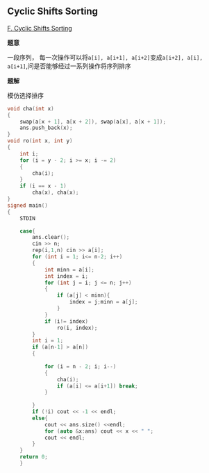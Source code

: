 ## Cyclic Shifts Sorting

[F. Cyclic Shifts Sorting](https://codeforces.com/contest/1374/problem/F)

**题意**

一段序列， 每一次操作可以将`a[i], a[i+1], a[i+2]`变成`a[i+2], a[i], a[i+1]`,问是否能够经过一系列操作将序列排序

**题解**

模仿选择排序

```c++
void cha(int x)
{
    swap(a[x + 1], a[x + 2]), swap(a[x], a[x + 1]);
    ans.push_back(x);
}
void ro(int x, int y)
{
    int i;
    for (i = y - 2; i >= x; i -= 2)
    {
        cha(i);
    }
    if (i == x - 1)
        cha(x), cha(x);
}
signed main()
{
    STDIN

    case{
        ans.clear();
        cin >> n;
        rep(i,1,n) cin >> a[i];
        for (int i = 1; i<= n-2; i++)
        {
            int minn = a[i];
            int index = i;
            for (int j = i; j <= n; j++)
            {
                if (a[j] < minn){
                    index = j;minn = a[j];
                }
            }
            if (i!= index)
                ro(i, index);
        }
        int i = 1;
        if (a[n-1] > a[n])
        {
            
            for (i = n - 2; i; i--)
            {
                cha(i);
                if (a[i] <= a[i+1]) break;
            }
            
        }
        if (!i) cout << -1 << endl;
        else{
            cout << ans.size() <<endl;
            for (auto &x:ans) cout << x << " ";
            cout << endl;
        }
    }
    return 0;
    }
```
